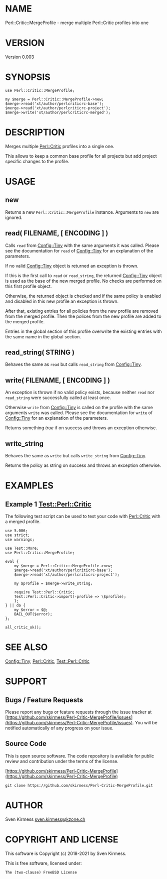 # NAME

Perl::Critic::MergeProfile - merge multiple Perl::Critic profiles into one

# VERSION

Version 0.003

# SYNOPSIS

    use Perl::Critic::MergeProfile;

    my $merge = Perl::Critic::MergeProfile->new;
    $merge->read('xt/author/perlcriticrc-base');
    $merge->read('xt/author/perlcriticrc-project');
    $merge->write('xt/author/perlcriticrc-merged');

# DESCRIPTION

Merges multiple [Perl::Critic](https://metacpan.org/pod/Perl::Critic) profiles into a single one.

This allows to keep a common base profile for all projects but add project
specific changes to the profile.

# USAGE

## new

Returns a new `Perl::Critic::MergeProfile`
instance. Arguments to `new` are ignored.

## read( FILENAME, \[ ENCODING \] )

Calls `read` from [Config::Tiny](https://metacpan.org/pod/Config::Tiny) with the same arguments it
was called. Please see the documentation for `read` of
[Config::Tiny](https://metacpan.org/pod/Config::Tiny) for an explanation of the parameters.

If no valid [Config::Tiny](https://metacpan.org/pod/Config::Tiny) object is returned an exception is
thrown.

If this is the first call to `read` or `read_string`, the returned
[Config::Tiny](https://metacpan.org/pod/Config::Tiny) object is used as the base of the new merged
profile. No checks are performed on this first profile object.

Otherwise, the returned object is checked and if the same policy is enabled
and disabled in this new profile an exception is thrown.

After that, existing entries for all policies from the new profile are
removed from the merged profile. Then the polices from the new profile are
added to the merged profile.

Entries in the global section of this profile overwrite the existing entries
with the same name in the global section.

## read\_string( STRING )

Behaves the same as `read` but calls `read_string` from
[Config::Tiny](https://metacpan.org/pod/Config::Tiny).

## write( FILENAME, \[ ENCODING \] )

An exception is thrown if no valid policy exists, because neither `read` nor
`read_string` were successfully called at least once.

Otherwise `write` from [Config::Tiny](https://metacpan.org/pod/Config::Tiny) is called on the profile
with the same arguments `write` was called. Please see the documentation for
`write` of [Config::Tiny](https://metacpan.org/pod/Config::Tiny) for an explanation of the parameters.

Returns something _true_ if on success and throws an exception otherwise.

## write\_string

Behaves the same as `write` but calls `write_string` from
[Config::Tiny](https://metacpan.org/pod/Config::Tiny).

Returns the policy as string on success and throws an exception otherwise.

# EXAMPLES

## Example 1 [Test::Perl::Critic](https://metacpan.org/pod/Test::Perl::Critic)

The following test script can be used to test your code with
[Perl::Critic](https://metacpan.org/pod/Perl::Critic) with a merged profile.

    use 5.006;
    use strict;
    use warnings;

    use Test::More;
    use Perl::Critic::MergeProfile;

    eval {
        my $merge = Perl::Critic::MergeProfile->new;
        $merge->read('xt/author/perlcriticrc-base');
        $merge->read('xt/author/perlcriticrc-project');

        my $profile = $merge->write_string;

        require Test::Perl::Critic;
        Test::Perl::Critic->import(-profile => \$profile);
        1;
    } || do {
        my $error = $@;
        BAIL_OUT($error);
    };

    all_critic_ok();

# SEE ALSO

[Config::Tiny](https://metacpan.org/pod/Config::Tiny), [Perl::Critic](https://metacpan.org/pod/Perl::Critic),
[Test::Perl::Critic](https://metacpan.org/pod/Test::Perl::Critic)

# SUPPORT

## Bugs / Feature Requests

Please report any bugs or feature requests through the issue tracker
at [https://github.com/skirmess/Perl-Critic-MergeProfile/issues](https://github.com/skirmess/Perl-Critic-MergeProfile/issues).
You will be notified automatically of any progress on your issue.

## Source Code

This is open source software. The code repository is available for
public review and contribution under the terms of the license.

[https://github.com/skirmess/Perl-Critic-MergeProfile](https://github.com/skirmess/Perl-Critic-MergeProfile)

    git clone https://github.com/skirmess/Perl-Critic-MergeProfile.git

# AUTHOR

Sven Kirmess <sven.kirmess@kzone.ch>

# COPYRIGHT AND LICENSE

This software is Copyright (c) 2018-2021 by Sven Kirmess.

This is free software, licensed under:

    The (two-clause) FreeBSD License
